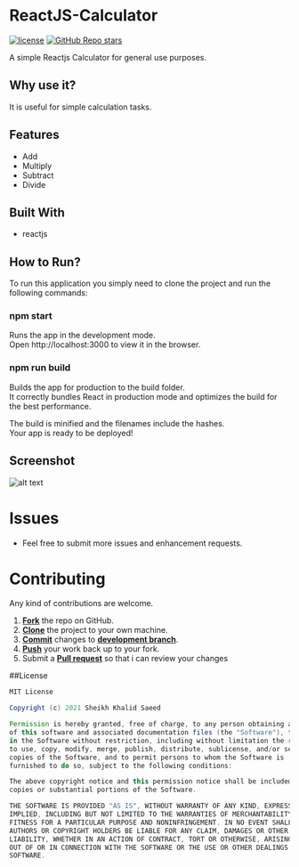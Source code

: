 # ReactJS-Calculator

<a href="https://github.com/khalidsheikhs/reactjs-calculator/blob/master/LICENSE"><img src="https://img.shields.io/badge/License-MIT-red.svg" alt="license"/></a>
<a href="https://github.com/khalidsheikhs"><img alt="GitHub Repo stars" src="https://img.shields.io/github/stars/khalidsheikhs/reactjs-calculator?style=social"></a>

A simple Reactjs Calculator for general use purposes.

## Why use it?

It is useful for simple calculation tasks.

## Features

* Add
* Multiply
* Subtract
* Divide

## Built With

* reactjs

## How to Run?

To run this application you simply need to clone the project and run the following commands:

### npm start

Runs the app in the development mode.\
Open http://localhost:3000 to view it in the browser.

### npm run build

Builds the app for production to the build folder.\
It correctly bundles React in production mode and optimizes the build for the best performance.

The build is minified and the filenames include the hashes.\
Your app is ready to be deployed!

## Screenshot
![alt text](https://github.com/[username]/reactjs-calculator/blob/master/public/screenshot.png?raw=true)

Issues
==========
* Feel free to submit more issues and enhancement requests.

Contributing
==========
Any kind of contributions are welcome.

1. <a href='https://help.github.com/articles/fork-a-repo/'>**Fork**</a> the repo on GitHub.
2. <a href='https://help.github.com/articles/cloning-a-repository/'>**Clone**</a> the project to your own machine.
3. <a href='https://git-scm.com/book/en/v2/Git-Basics-Recording-Changes-to-the-Repository'>**Commit**</a> changes to <a href='https://git-scm.com/book/en/v2/Git-Branching-Branches-in-a-Nutshell'>**development branch**</a>.
4. <a href='https://help.github.com/articles/pushing-to-a-remote/'>**Push**</a> your work back up to your fork.
5. Submit a <a href='https://help.github.com/articles/about-pull-requests/'>**Pull request**</a> so that i can review your changes

##License

```Groovy
MIT License

Copyright (c) 2021 Sheikh Khalid Saeed

Permission is hereby granted, free of charge, to any person obtaining a copy
of this software and associated documentation files (the "Software"), to deal
in the Software without restriction, including without limitation the rights
to use, copy, modify, merge, publish, distribute, sublicense, and/or sell
copies of the Software, and to permit persons to whom the Software is
furnished to do so, subject to the following conditions:

The above copyright notice and this permission notice shall be included in all
copies or substantial portions of the Software.

THE SOFTWARE IS PROVIDED "AS IS", WITHOUT WARRANTY OF ANY KIND, EXPRESS OR
IMPLIED, INCLUDING BUT NOT LIMITED TO THE WARRANTIES OF MERCHANTABILITY,
FITNESS FOR A PARTICULAR PURPOSE AND NONINFRINGEMENT. IN NO EVENT SHALL THE
AUTHORS OR COPYRIGHT HOLDERS BE LIABLE FOR ANY CLAIM, DAMAGES OR OTHER
LIABILITY, WHETHER IN AN ACTION OF CONTRACT, TORT OR OTHERWISE, ARISING FROM,
OUT OF OR IN CONNECTION WITH THE SOFTWARE OR THE USE OR OTHER DEALINGS IN THE
SOFTWARE.
```
